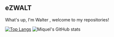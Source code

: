 ## eZWALT

What's up, I'm Walter , welcome to my repositories!

[![Top Langs](https://github-readme-stats.vercel.app/api/top-langs/?username=eZWALT&theme=vue&layout=compact&langs_count=12)](https://github.com/eZWALT/github-readme-stats)
![Miquel's GitHub stats](https://github-readme-stats.vercel.app/api?username=eZWALT&theme=vue)

